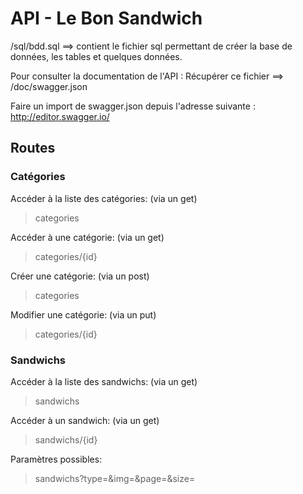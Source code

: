 ﻿# API - Le Bon Sandwich

/sql/bdd.sql ==> contient le fichier sql permettant de créer la base de données, les tables et quelques données.

Pour consulter la documentation de l'API : 
Récupérer ce fichier ==> /doc/swagger.json

Faire un import de swagger.json depuis l'adresse suivante : http://editor.swagger.io/

## Routes

### Catégories

Accéder à la liste des catégories: (via un get)
>categories

Accéder à une catégorie: (via un get)
>categories/{id}

Créer une catégorie: (via un post)
>categories

Modifier une catégorie: (via un put)
>categories/{id}

### Sandwichs

Accéder à la liste des sandwichs: (via un get)
>sandwichs

Accéder à un sandwich: (via un get)
>sandwichs/{id}

Paramètres possibles:
>sandwichs?type=&img=&page=&size=
